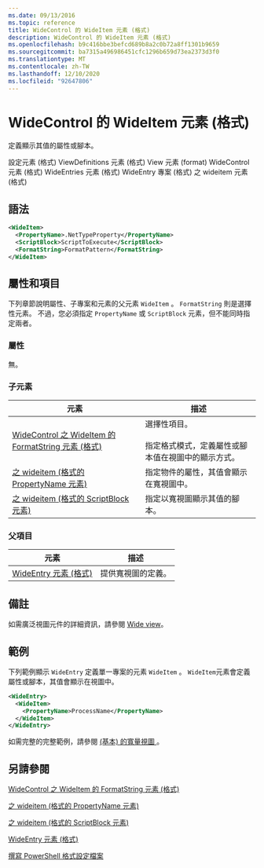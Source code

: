 ```yaml
---
ms.date: 09/13/2016
ms.topic: reference
title: WideControl 的 WideItem 元素 (格式)
description: WideControl 的 WideItem 元素 (格式)
ms.openlocfilehash: b9c416bbe3befcd689b8a2c0b72a8ff1301b9659
ms.sourcegitcommit: ba7315a496986451cfc1296b659d73ea2373d3f0
ms.translationtype: MT
ms.contentlocale: zh-TW
ms.lasthandoff: 12/10/2020
ms.locfileid: "92647806"
---
```

# <a name="wideitem-element-for-widecontrol-format"></a>WideControl 的 WideItem 元素 (格式)

定義顯示其值的屬性或腳本。

設定元素 (格式) ViewDefinitions 元素 (格式) View 元素 (format) WideControl 元素 (格式) WideEntries 元素 (格式) WideEntry 專案 (格式) 之 wideitem 元素 (格式) 

## <a name="syntax"></a>語法

```xml
<WideItem>
  <PropertyName>.NetTypeProperty</PropertyName>
  <ScriptBlock>ScriptToExecute</ScriptBlock>
  <FormatString>FormatPattern</FormatString>
</WideItem>
```

## <a name="attributes-and-elements"></a>屬性和項目

下列章節說明屬性、子專案和元素的父元素 `WideItem` 。 `FormatString` 則是選擇性元素。 不過，您必須指定 `PropertyName` 或 `ScriptBlock` 元素，但不能同時指定兩者。

### <a name="attributes"></a>屬性

無。

### <a name="child-elements"></a>子元素

|元素|描述|
|-------------|-----------------|
|[WideControl 之 WideItem 的 FormatString 元素 (格式)](./formatstring-element-for-wideitem-for-widecontrol-format.md)|選擇性項目。<br /><br /> 指定格式模式，定義屬性或腳本值在視圖中的顯示方式。|
|[之 wideitem (格式的 PropertyName 元素) ](./propertyname-element-for-wideitem-for-widecontrol-format.md)|指定物件的屬性，其值會顯示在寬視圖中。|
|[之 wideitem (格式的 ScriptBlock 元素) ](./scriptblock-element-for-wideitem-for-widecontrol-format.md)|指定以寬視圖顯示其值的腳本。|

### <a name="parent-elements"></a>父項目

|元素|描述|
|-------------|-----------------|
|[WideEntry 元素 (格式) ](./wideentry-element-for-widecontrol-format.md)|提供寬視圖的定義。|

## <a name="remarks"></a>備註

如需廣泛視圖元件的詳細資訊，請參閱 [Wide view](./creating-a-wide-view.md)。

## <a name="example"></a>範例

下列範例顯示 `WideEntry` 定義單一專案的元素 `WideItem` 。 `WideItem`元素會定義屬性或腳本，其值會顯示在視圖中。

```xml
<WideEntry>
  <WideItem>
    <PropertyName>ProcessName</PropertyName>
  </WideItem>
</WideEntry>
```

如需完整的完整範例，請參閱 [ (基本) 的寬量視圖 ](./wide-view-basic.md)。

## <a name="see-also"></a>另請參閱

[WideControl 之 WideItem 的 FormatString 元素 (格式)](./formatstring-element-for-wideitem-for-widecontrol-format.md)

[之 wideitem (格式的 PropertyName 元素) ](./propertyname-element-for-wideitem-for-widecontrol-format.md)

[之 wideitem (格式的 ScriptBlock 元素) ](./scriptblock-element-for-wideitem-for-widecontrol-format.md)

[WideEntry 元素 (格式) ](./wideentry-element-for-widecontrol-format.md)

[撰寫 PowerShell 格式設定檔案](./writing-a-powershell-formatting-file.md)

